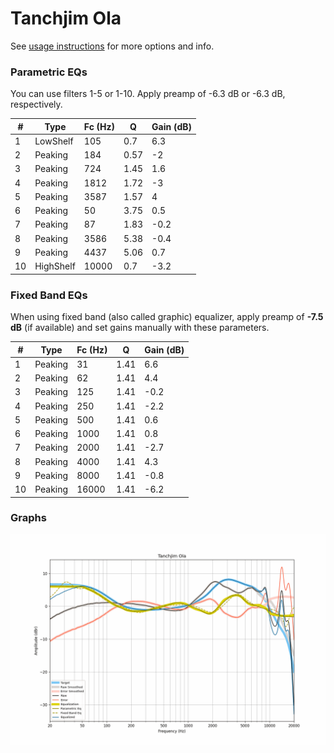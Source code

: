 # Tanchjim Ola
See [usage instructions](https://github.com/jaakkopasanen/AutoEq#usage) for more options and info.

### Parametric EQs
You can use filters 1-5 or 1-10. Apply preamp of -6.3 dB or -6.3 dB, respectively.

|   # | Type      |   Fc (Hz) |    Q |   Gain (dB) |
|-----|-----------|-----------|------|-------------|
|   1 | LowShelf  |       105 | 0.7  |         6.3 |
|   2 | Peaking   |       184 | 0.57 |        -2   |
|   3 | Peaking   |       724 | 1.45 |         1.6 |
|   4 | Peaking   |      1812 | 1.72 |        -3   |
|   5 | Peaking   |      3587 | 1.57 |         4   |
|   6 | Peaking   |        50 | 3.75 |         0.5 |
|   7 | Peaking   |        87 | 1.83 |        -0.2 |
|   8 | Peaking   |      3586 | 5.38 |        -0.4 |
|   9 | Peaking   |      4437 | 5.06 |         0.7 |
|  10 | HighShelf |     10000 | 0.7  |        -3.2 |

### Fixed Band EQs
When using fixed band (also called graphic) equalizer, apply preamp of **-7.5 dB** (if available) and set gains manually with these parameters.

|   # | Type    |   Fc (Hz) |    Q |   Gain (dB) |
|-----|---------|-----------|------|-------------|
|   1 | Peaking |        31 | 1.41 |         6.6 |
|   2 | Peaking |        62 | 1.41 |         4.4 |
|   3 | Peaking |       125 | 1.41 |        -0.2 |
|   4 | Peaking |       250 | 1.41 |        -2.2 |
|   5 | Peaking |       500 | 1.41 |         0.6 |
|   6 | Peaking |      1000 | 1.41 |         0.8 |
|   7 | Peaking |      2000 | 1.41 |        -2.7 |
|   8 | Peaking |      4000 | 1.41 |         4.3 |
|   9 | Peaking |      8000 | 1.41 |        -0.8 |
|  10 | Peaking |     16000 | 1.41 |        -6.2 |

### Graphs
![](./Tanchjim%20Ola.png)
